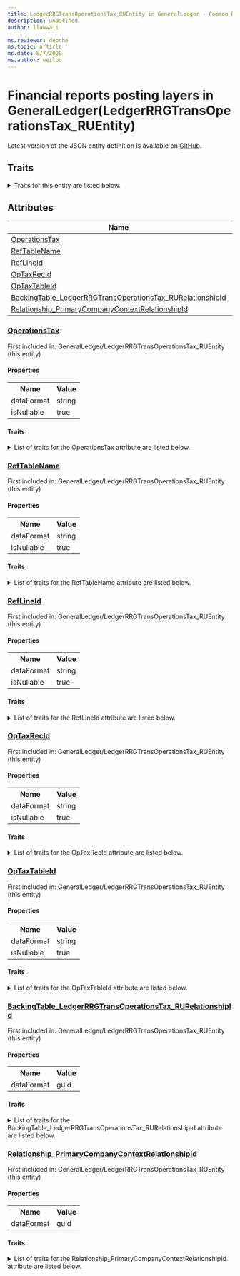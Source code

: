 ```yaml
---
title: LedgerRRGTransOperationsTax_RUEntity in GeneralLedger - Common Data Model | Microsoft Docs
description: undefined
author: llawwaii

ms.reviewer: deonhe
ms.topic: article
ms.date: 8/7/2020
ms.author: weiluo
---
```


# Financial reports posting layers in GeneralLedger(LedgerRRGTransOperationsTax_RUEntity)

  
 Latest version of the JSON entity definition is available on <a href="https://github.com/Microsoft/CDM/tree/master/schemaDocuments/core/operationsCommon/Entities/Finance/GeneralLedger/LedgerRRGTransOperationsTax_RUEntity.cdm.json" target="_blank">GitHub</a>.  

## Traits

<details>
<summary>Traits for this entity are listed below.  
</summary>

**is.CDM.entityVersion**  
  <table><tr><th>Parameter</th><th>Value</th><th>Data type</th><th>Explanation</th></tr><tr><td>versionNumber</td><td>"1.1"</td><td>string</td><td>semantic version number of the entity</td></tr></table>

**is.application.releaseVersion**  
  <table><tr><th>Parameter</th><th>Value</th><th>Data type</th><th>Explanation</th></tr><tr><td>releaseVersion</td><td>"10.0.13.0"</td><td>string</td><td>semantic version number of the application introducing this entity</td></tr></table>

**is.localized.displayedAs**  
  Holds the list of language specific display text for an object.  <table><tr><th>Parameter</th><th>Value</th><th>Data type</th><th>Explanation</th></tr><tr><td>localizedDisplayText</td><td><table><tr><th>languageTag</th><th>displayText</th></tr><tr><td>en</td><td>Financial reports posting layers</td></tr></table></td><td>entity</td><td>a reference to the constant entity holding the list of localized text</td></tr></table>

</details>

## Attributes

|Name|Description|First Included in Instance|
|---|---|---|
|[OperationsTax](#OperationsTax)||<a href="LedgerRRGTransOperationsTax_RUEntity.md" target="_blank">GeneralLedger/LedgerRRGTransOperationsTax_RUEntity</a>|
|[RefTableName](#RefTableName)||<a href="LedgerRRGTransOperationsTax_RUEntity.md" target="_blank">GeneralLedger/LedgerRRGTransOperationsTax_RUEntity</a>|
|[RefLineId](#RefLineId)||<a href="LedgerRRGTransOperationsTax_RUEntity.md" target="_blank">GeneralLedger/LedgerRRGTransOperationsTax_RUEntity</a>|
|[OpTaxRecId](#OpTaxRecId)||<a href="LedgerRRGTransOperationsTax_RUEntity.md" target="_blank">GeneralLedger/LedgerRRGTransOperationsTax_RUEntity</a>|
|[OpTaxTableId](#OpTaxTableId)||<a href="LedgerRRGTransOperationsTax_RUEntity.md" target="_blank">GeneralLedger/LedgerRRGTransOperationsTax_RUEntity</a>|
|[BackingTable_LedgerRRGTransOperationsTax_RURelationshipId](#BackingTable_LedgerRRGTransOperationsTax_RURelationshipId)||<a href="LedgerRRGTransOperationsTax_RUEntity.md" target="_blank">GeneralLedger/LedgerRRGTransOperationsTax_RUEntity</a>|
|[Relationship_PrimaryCompanyContextRelationshipId](#Relationship_PrimaryCompanyContextRelationshipId)||<a href="LedgerRRGTransOperationsTax_RUEntity.md" target="_blank">GeneralLedger/LedgerRRGTransOperationsTax_RUEntity</a>|

### <a href=#OperationsTax name="OperationsTax">OperationsTax</a>

First included in: GeneralLedger/LedgerRRGTransOperationsTax_RUEntity (this entity)  

#### Properties

<table><tr><th>Name</th><th>Value</th></tr><tr><td>dataFormat</td><td>string</td></tr><tr><td>isNullable</td><td>true</td></tr></table>

#### Traits

<details>
<summary>List of traits for the OperationsTax attribute are listed below.</summary>

**is.dataFormat.character**  
**is.dataFormat.big**  
**is.dataFormat.array**  
**is.nullable**  
The attribute value may be set to NULL.  

**is.dataFormat.character**  
**is.dataFormat.array**  
</details>

### <a href=#RefTableName name="RefTableName">RefTableName</a>

First included in: GeneralLedger/LedgerRRGTransOperationsTax_RUEntity (this entity)  

#### Properties

<table><tr><th>Name</th><th>Value</th></tr><tr><td>dataFormat</td><td>string</td></tr><tr><td>isNullable</td><td>true</td></tr></table>

#### Traits

<details>
<summary>List of traits for the RefTableName attribute are listed below.</summary>

**is.dataFormat.character**  
**is.dataFormat.big**  
**is.dataFormat.array**  
**is.nullable**  
The attribute value may be set to NULL.  

**is.dataFormat.character**  
**is.dataFormat.array**  
</details>

### <a href=#RefLineId name="RefLineId">RefLineId</a>

First included in: GeneralLedger/LedgerRRGTransOperationsTax_RUEntity (this entity)  

#### Properties

<table><tr><th>Name</th><th>Value</th></tr><tr><td>dataFormat</td><td>string</td></tr><tr><td>isNullable</td><td>true</td></tr></table>

#### Traits

<details>
<summary>List of traits for the RefLineId attribute are listed below.</summary>

**is.dataFormat.character**  
**is.dataFormat.big**  
**is.dataFormat.array**  
**is.nullable**  
The attribute value may be set to NULL.  

**is.dataFormat.character**  
**is.dataFormat.array**  
</details>

### <a href=#OpTaxRecId name="OpTaxRecId">OpTaxRecId</a>

First included in: GeneralLedger/LedgerRRGTransOperationsTax_RUEntity (this entity)  

#### Properties

<table><tr><th>Name</th><th>Value</th></tr><tr><td>dataFormat</td><td>string</td></tr><tr><td>isNullable</td><td>true</td></tr></table>

#### Traits

<details>
<summary>List of traits for the OpTaxRecId attribute are listed below.</summary>

**is.dataFormat.character**  
**is.dataFormat.big**  
**is.dataFormat.array**  
**is.nullable**  
The attribute value may be set to NULL.  

**is.dataFormat.character**  
**is.dataFormat.array**  
</details>

### <a href=#OpTaxTableId name="OpTaxTableId">OpTaxTableId</a>

First included in: GeneralLedger/LedgerRRGTransOperationsTax_RUEntity (this entity)  

#### Properties

<table><tr><th>Name</th><th>Value</th></tr><tr><td>dataFormat</td><td>string</td></tr><tr><td>isNullable</td><td>true</td></tr></table>

#### Traits

<details>
<summary>List of traits for the OpTaxTableId attribute are listed below.</summary>

**is.dataFormat.character**  
**is.dataFormat.big**  
**is.dataFormat.array**  
**is.nullable**  
The attribute value may be set to NULL.  

**is.dataFormat.character**  
**is.dataFormat.array**  
</details>

### <a href=#BackingTable_LedgerRRGTransOperationsTax_RURelationshipId name="BackingTable_LedgerRRGTransOperationsTax_RURelationshipId">BackingTable_LedgerRRGTransOperationsTax_RURelationshipId</a>

First included in: GeneralLedger/LedgerRRGTransOperationsTax_RUEntity (this entity)  

#### Properties

<table><tr><th>Name</th><th>Value</th></tr><tr><td>dataFormat</td><td>guid</td></tr></table>

#### Traits

<details>
<summary>List of traits for the BackingTable_LedgerRRGTransOperationsTax_RURelationshipId attribute are listed below.</summary>

**is.dataFormat.character**  
**is.dataFormat.big**  
**is.dataFormat.array**  
**is.dataFormat.guid**  
**means.identity.entityId**  
**is.linkedEntity.identifier**  
Marks the attribute(s) that hold foreign key references to a linked (used as an attribute) entity. This attribute is added to the resolved entity to enumerate the referenced entities.  <table><tr><th>Parameter</th><th>Value</th><th>Data type</th><th>Explanation</th></tr><tr><td>entityReferences</td><td><table><tr><th>entityReference</th><th>attributeReference</th></tr><tr><td><a href="../../../Tables/Finance/Ledger/WorksheetLine/LedgerRRGTransOperationsTax_RU.md" target="_blank">/core/operationsCommon/Tables/Finance/Ledger/WorksheetLine/LedgerRRGTransOperationsTax_RU.cdm.json/LedgerRRGTransOperationsTax_RU</a></td><td><a href="../../../Tables/Finance/Ledger/WorksheetLine/LedgerRRGTransOperationsTax_RU.md#RecId" target="_blank">RecId</a></td></tr></table></td><td>entity</td><td>a reference to the constant entity holding the list of entity references</td></tr></table>

**is.dataFormat.guid**  
**is.dataFormat.character**  
**is.dataFormat.array**  
</details>

### <a href=#Relationship_PrimaryCompanyContextRelationshipId name="Relationship_PrimaryCompanyContextRelationshipId">Relationship_PrimaryCompanyContextRelationshipId</a>

First included in: GeneralLedger/LedgerRRGTransOperationsTax_RUEntity (this entity)  

#### Properties

<table><tr><th>Name</th><th>Value</th></tr><tr><td>dataFormat</td><td>guid</td></tr></table>

#### Traits

<details>
<summary>List of traits for the Relationship_PrimaryCompanyContextRelationshipId attribute are listed below.</summary>

**is.dataFormat.character**  
**is.dataFormat.big**  
**is.dataFormat.array**  
**is.dataFormat.guid**  
**means.identity.entityId**  
**is.linkedEntity.identifier**  
Marks the attribute(s) that hold foreign key references to a linked (used as an attribute) entity. This attribute is added to the resolved entity to enumerate the referenced entities.  <table><tr><th>Parameter</th><th>Value</th><th>Data type</th><th>Explanation</th></tr><tr><td>entityReferences</td><td><table><tr><th>entityReference</th><th>attributeReference</th></tr><tr><td><a href="../../../Tables/Finance/Ledger/Main/CompanyInfo.md" target="_blank">/core/operationsCommon/Tables/Finance/Ledger/Main/CompanyInfo.cdm.json/CompanyInfo</a></td><td><a href="../../../Tables/Finance/Ledger/Main/CompanyInfo.md#RecId" target="_blank">RecId</a></td></tr></table></td><td>entity</td><td>a reference to the constant entity holding the list of entity references</td></tr></table>

**is.dataFormat.guid**  
**is.dataFormat.character**  
**is.dataFormat.array**  
</details>
